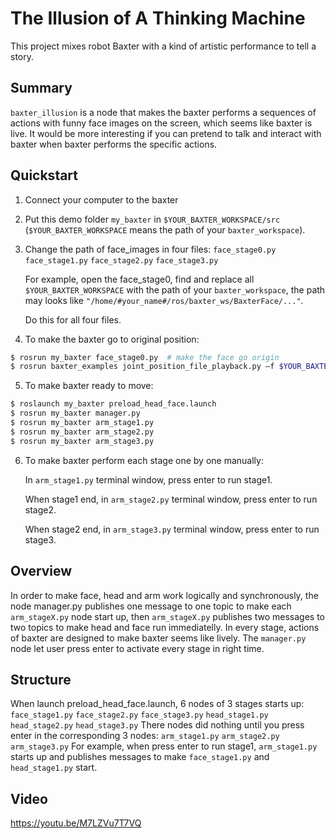 # The Illusion of A Thinking Machine
This project mixes robot Baxter with a kind of artistic performance to tell a story.

##  Summary
`baxter_illusion` is a node that makes the baxter performs a sequences of actions with funny face images on the screen, which seems like baxter is live. It would be more interesting if you can pretend to talk and interact with baxter when baxter performs the specific actions.

##  Quickstart
1. Connect your computer to the baxter
2. Put this demo folder `my_baxter` in `$YOUR_BAXTER_WORKSPACE/src` (`$YOUR_BAXTER_WORKSPACE` means the path of your `baxter_workspace`).
3. Change the path of face_images in four files:
	`face_stage0.py`
	`face_stage1.py`
	`face_stage2.py`
	`face_stage3.py`

	For example, open the face_stage0, find and replace all `$YOUR_BAXTER_WORKSPACE` with the path of your `baxter_workspace`, the path may looks like `"/home/#your_name#/ros/baxter_ws/BaxterFace/..."`.

	Do this for all four files.
	
4. To make the baxter go to original position:
```bash
$ rosrun my_baxter face_stage0.py  # make the face go origin
$ rosrun baxter_examples joint_position_file_playback.py –f $YOUR_BAXTER_WORKSPACE/src/my_baxter/arm_stage0  # make two arms go origin
```

5. To make baxter ready to move:
```bash
$ roslaunch my_baxter preload_head_face.launch
$ rosrun my_baxter manager.py
$ rosrun my_baxter arm_stage1.py
$ rosrun my_baxter arm_stage2.py
$ rosrun my_baxter arm_stage3.py
```

6. To make baxter perform each stage one by one manually:

	In `arm_stage1.py` terminal window, press enter to run stage1.
	
	When stage1 end, in `arm_stage2.py` terminal window, press enter to run stage2.
	
	When stage2 end, in `arm_stage3.py` terminal window, press enter to run stage3.

##  Overview
In order to make face, head and arm work logically and synchronously, the node manager.py publishes one message to one topic to make each `arm_stageX.py` node start up, then `arm_stageX.py` publishes two messages to two topics to make head and face run immediatelly. In every stage, actions of baxter are designed to make baxter seems like lively. The `manager.py` node let user press enter to activate every stage in right time.

##  Structure
When launch preload_head_face.launch, 6 nodes of 3 stages starts up:
	`face_stage1.py`
	`face_stage2.py`
	`face_stage3.py`
	`head_stage1.py`
	`head_stage2.py`
	`head_stage3.py`
There nodes did nothing until you press enter in the corresponding 3 nodes:
	`arm_stage1.py`
	`arm_stage2.py`
	`arm_stage3.py`
For example, when press enter to run stage1, `arm_stage1.py` starts up and publishes messages to make `face_stage1.py` and `head_stage1.py` start.

##  Video
	
https://youtu.be/M7LZVu7T7VQ 


